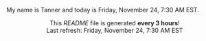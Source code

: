 My name is Tanner and today is Friday, November 24, 7:30 AM EST.

<p align="center">This <i>README</i> file is generated <b>every 3 hours</b>!</br>Last refresh: Friday, November 24, 7:30 AM EST<br /></p>
